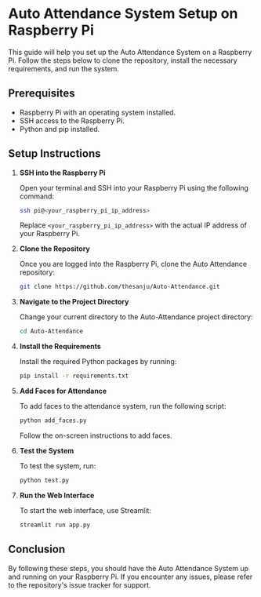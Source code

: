 # Auto Attendance System Setup on Raspberry Pi

This guide will help you set up the Auto Attendance System on a Raspberry Pi. Follow the steps below to clone the repository, install the necessary requirements, and run the system.

## Prerequisites

- Raspberry Pi with an operating system installed.
- SSH access to the Raspberry Pi.
- Python and pip installed.

## Setup Instructions

1. **SSH into the Raspberry Pi**

    Open your terminal and SSH into your Raspberry Pi using the following command:

    ```bash
    ssh pi@<your_raspberry_pi_ip_address>
    ```

    Replace `<your_raspberry_pi_ip_address>` with the actual IP address of your Raspberry Pi.

2. **Clone the Repository**

    Once you are logged into the Raspberry Pi, clone the Auto Attendance repository:

    ```bash
    git clone https://github.com/thesanju/Auto-Attendance.git
    ```

3. **Navigate to the Project Directory**

    Change your current directory to the Auto-Attendance project directory:

    ```bash
    cd Auto-Attendance
    ```

4. **Install the Requirements**

    Install the required Python packages by running:

    ```bash
    pip install -r requirements.txt
    ```

5. **Add Faces for Attendance**

    To add faces to the attendance system, run the following script:

    ```bash
    python add_faces.py
    ```

    Follow the on-screen instructions to add faces.

6. **Test the System**

    To test the system, run:

    ```bash
    python test.py
    ```

7. **Run the Web Interface**

    To start the web interface, use Streamlit:

    ```bash
    streamlit run app.py
    ```

## Conclusion

By following these steps, you should have the Auto Attendance System up and running on your Raspberry Pi. If you encounter any issues, please refer to the repository's issue tracker for support.

